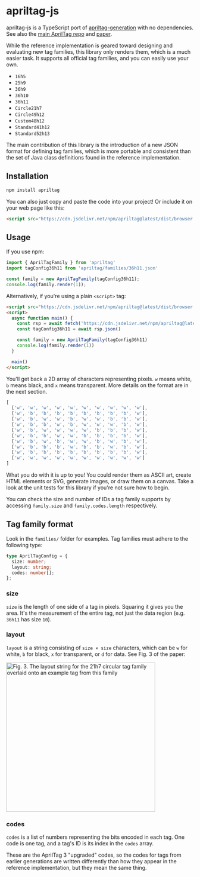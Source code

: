 # apriltag-js

apriltag-js is a TypeScript port of [apriltag-generation](https://github.com/AprilRobotics/apriltag-generation)  with no dependencies. See also the [main AprilTag repo](https://github.com/AprilRobotics/apriltag) and [paper](https://april.eecs.umich.edu/papers/details.php?name=krogius2019iros).

While the reference implementation is geared toward designing and evaluating new tag families, this library only renders them, which is a much easier task. It supports all official tag families, and you can easily use your own.

* `16h5`
* `25h9`
* `36h9`
* `36h10`
* `36h11`
* `Circle21h7`
* `Circle49h12`
* `Custom48h12`
* `Standard41h12`
* `Standard52h13`

The main contribution of this library is the introduction of a new JSON format for defining tag families, which is more portable and consistent than the set of Java class definitions found in the reference implementation.

## Installation

```sh
npm install apriltag
```

You can also just copy and paste the code into your project! Or include it on your web page like this:

```html
<script src="https://cdn.jsdelivr.net/npm/apriltag@latest/dist/browser.js"></script>
```

## Usage

If you use npm:

```ts
import { AprilTagFamily } from 'apriltag'
import tagConfig36h11 from 'apriltag/families/36h11.json'

const family = new AprilTagFamily(tagConfig36h11);
console.log(family.render(1));
```

Alternatively, if you're using a plain `<script>` tag:

```html
<script src="https://cdn.jsdelivr.net/npm/apriltag@latest/dist/browser.js"></script>
<script>
  async function main() {
    const rsp = await fetch('https://cdn.jsdelivr.net/npm/apriltag@latest/families/36h11.json')
    const tagConfig36h11 = await rsp.json()

    const family = new AprilTagFamily(tagConfig36h11)
    console.log(family.render(1))
  }

  main()
</script>
```

You'll get back a 2D array of characters representing pixels. `w` means white, `b` means black, and `x` means transparent. More details on the format are in the next section.

```ts
[
  ['w', 'w', 'w', 'w', 'w', 'w', 'w', 'w', 'w', 'w'],
  ['w', 'b', 'b', 'b', 'b', 'b', 'b', 'b', 'b', 'w'],
  ['w', 'b', 'w', 'w', 'b', 'w', 'w', 'b', 'b', 'w'],
  ['w', 'b', 'b', 'w', 'b', 'w', 'w', 'w', 'b', 'w'],
  ['w', 'b', 'w', 'w', 'w', 'w', 'b', 'b', 'b', 'w'],
  ['w', 'b', 'b', 'w', 'w', 'b', 'b', 'b', 'b', 'w'],
  ['w', 'b', 'w', 'b', 'w', 'w', 'b', 'w', 'b', 'w'],
  ['w', 'b', 'b', 'b', 'w', 'b', 'b', 'w', 'b', 'w'],
  ['w', 'b', 'b', 'b', 'b', 'b', 'b', 'b', 'b', 'w'],
  ['w', 'w', 'w', 'w', 'w', 'w', 'w', 'w', 'w', 'w']
]
```

What you do with it is up to you! You could render them as ASCII art, create HTML elements or SVG, generate images, or draw them on a canvas. Take a look at the unit tests for this library if you're not sure how to begin.

You can check the size and number of IDs a tag family supports by accessing `family.size` and `family.codes.length` respectively.

## Tag family format

Look in the `families/` folder for examples. Tag families must adhere to the following type:

```ts
type AprilTagConfig = {
  size: number;
  layout: string;
  codes: number[];
};
```

### size

`size` is the length of one side of a tag in pixels. Squaring it gives you the area. It's the measurement of the entire tag, not just the data region (e.g. `36h11` has size `10`).

### layout

`layout` is a string consisting of `size × size` characters, which can be `w` for white, `b` for black, `x` for transparent, or `d` for data. See Fig. 3 of the paper:

<img width="400" alt="Fig. 3. The layout string for the 21h7 circular tag family overlaid onto an example tag from this family" src="https://github.com/user-attachments/assets/99eb42fc-5054-47b7-ae6b-7c60d95a0fc1">

### codes

`codes` is a list of numbers representing the bits encoded in each tag. One code is one tag, and a tag's ID is its index in the `codes` array.

These are the AprilTag 3 "upgraded" codes, so the codes for tags from earlier generations are written differently than how they appear in the reference implementation, but they mean the same thing.
